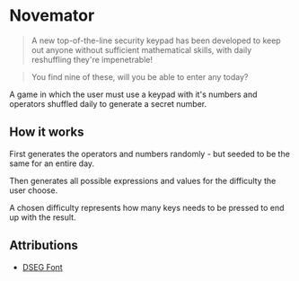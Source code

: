 # Novemator

> A new top-of-the-line security keypad has been developed to keep out anyone without sufficient mathematical skills, with daily reshuffling they're impenetrable!

> You find nine of these, will you be able to enter any today?

A game in which the user must use a keypad with it's numbers and operators shuffled daily to generate a secret number.

## How it works

First generates the operators and numbers randomly - but seeded to be the same for an entire day.

Then generates all possible expressions and values for the difficulty the user choose.

A chosen difficulty represents how many keys needs to be pressed to end up with the result.

## Attributions

- [DSEG Font](https://www.keshikan.net/fonts-e.html)